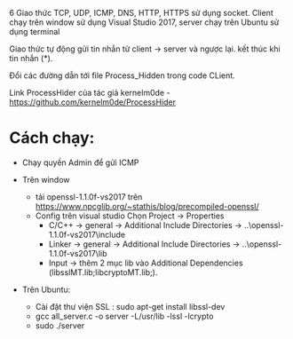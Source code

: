 6 Giao thức TCP, UDP, ICMP, DNS, HTTP, HTTPS sử dụng socket. Client chạy trên window sử dụng Visual Studio 2017, server chạy trên Ubuntu sử dụng terminal

Giao thức tự động gửi tin nhắn từ client -> server và ngược lại. kết thúc khi tin nhắn (*).                                     

Đổi các đường dẫn tới file Process_Hidden trong code CLient.

Link ProcessHider của tác giả kernelm0de - https://github.com/kernelm0de/ProcessHider
# Cách chạy: 
  - Chạy quyền Admin để gửi ICMP
  - Trên window 
    + tải openssl-1.1.0f-vs2017 trên https://www.npcglib.org/~stathis/blog/precompiled-openssl/
    + Config trên visual studio
      Chọn Project -> Properties 
        - C/C++ -> general -> Additional Include Directories -> ..\openssl-1.1.0f-vs2017\include
        - Linker -> general -> Additional Include Directories -> ..\openssl-1.1.0f-vs2017\lib
        - Input -> thêm 2 mục lib vào Additional Dependencies (libsslMT.lib;libcryptoMT.lib;).
    
  - Trên Ubuntu:
    + Cài đặt thư viện SSL : sudo apt-get install libssl-dev
    + gcc all_server.c -o server -L/usr/lib -lssl -lcrypto
    + sudo ./server
    
 
